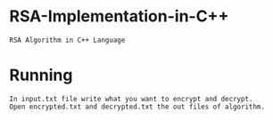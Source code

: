 # RSA-Implementation-in-C++
 	RSA Algorithm in C++ Language
# Running
	In input.txt file write what you want to encrypt and decrypt.
	Open encrypted.txt and decrypted.txt the out files of algorithm.
